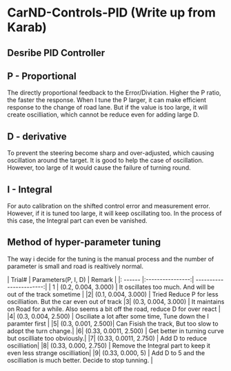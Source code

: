 # CarND-Controls-PID (Write up from Karab)

## Desribe PID Controller
## P - Proportional
The directly proportional feedback to the Error/Diviation. Higher the P ratio, the faster the response.
When I tune the P larger, it can make efficient response to the change of road lane. 
But if the value is too large, it will create oscilliation, which cannot be reduce even for adding large D.

## D - derivative
To prevent the steering become sharp and over-adjusted, which causing oscillation around the target.
It is good to help the case of oscillation. However, too large of it would cause the failure of turning round.

## I - Integral
For auto calibration on the shifted control error and measurement error. However, if it is tuned too large, it will keep oscillating too. 
In the process of this case, the Integral part can even be vanished.


## Method of hyper-parameter tuning
The way i decide for the tuning is the manual process and the number of parameter is small and road is realtively normal.

| Trial# | Parameters(P, I, D) | Remark |
|: ------ |:----------------:| -----------------------:|
| 1 | (0.2, 0.004, 3.000) | It oscillates too much. And will be out of the track sometime |
|2| (0.1, 0.004, 3.000) | Tried Reduce P for less oscilliation. But the car even out of track
|3| (0.3, 0.004, 3.000) | It maintains on Road for a while. Also seems a bit off the road, reduce D for over react |
|4| (0.3, 0.004, 2.500) | Osciliate a lot after some time, Tune down the I paramter first |
|5| (0.3, 0.001, 2.500)| Can Fisish the track, But too slow to adopt the turn change.|
|6| (0.33, 0.0011, 2.500) | Get better in turning curve but oscilliate too obviously.|
|7| (0.33, 0.0011, 2.750) | Add D to reduce oscilliation|
|8| (0.33, 0.000, 2.750) | Remove the Integral part to keep it even less strange oscilliation|
|9| (0.33, 0.000, 5) | Add D to 5 and the oscilliation is much better. Decide to stop tunning. |
